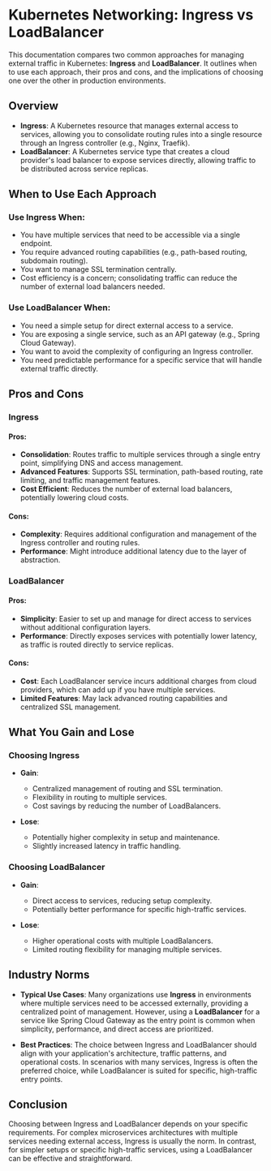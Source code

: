# Kubernetes Networking: Ingress vs LoadBalancer

This documentation compares two common approaches for managing external traffic in Kubernetes: **Ingress** and **LoadBalancer**. It outlines when to use each approach, their pros and cons, and the implications of choosing one over the other in production environments.

## Overview

- **Ingress**: A Kubernetes resource that manages external access to services, allowing you to consolidate routing rules into a single resource through an Ingress controller (e.g., Nginx, Traefik).
- **LoadBalancer**: A Kubernetes service type that creates a cloud provider's load balancer to expose services directly, allowing traffic to be distributed across service replicas.

## When to Use Each Approach

### Use Ingress When:
- You have multiple services that need to be accessible via a single endpoint.
- You require advanced routing capabilities (e.g., path-based routing, subdomain routing).
- You want to manage SSL termination centrally.
- Cost efficiency is a concern; consolidating traffic can reduce the number of external load balancers needed.

### Use LoadBalancer When:
- You need a simple setup for direct external access to a service.
- You are exposing a single service, such as an API gateway (e.g., Spring Cloud Gateway).
- You want to avoid the complexity of configuring an Ingress controller.
- You need predictable performance for a specific service that will handle external traffic directly.

## Pros and Cons

### Ingress

#### Pros:
- **Consolidation**: Routes traffic to multiple services through a single entry point, simplifying DNS and access management.
- **Advanced Features**: Supports SSL termination, path-based routing, rate limiting, and traffic management features.
- **Cost Efficient**: Reduces the number of external load balancers, potentially lowering cloud costs.

#### Cons:
- **Complexity**: Requires additional configuration and management of the Ingress controller and routing rules.
- **Performance**: Might introduce additional latency due to the layer of abstraction.

### LoadBalancer

#### Pros:
- **Simplicity**: Easier to set up and manage for direct access to services without additional configuration layers.
- **Performance**: Directly exposes services with potentially lower latency, as traffic is routed directly to service replicas.

#### Cons:
- **Cost**: Each LoadBalancer service incurs additional charges from cloud providers, which can add up if you have multiple services.
- **Limited Features**: May lack advanced routing capabilities and centralized SSL management.

## What You Gain and Lose

### Choosing Ingress
- **Gain**:
  - Centralized management of routing and SSL termination.
  - Flexibility in routing to multiple services.
  - Cost savings by reducing the number of LoadBalancers.

- **Lose**:
  - Potentially higher complexity in setup and maintenance.
  - Slightly increased latency in traffic handling.

### Choosing LoadBalancer
- **Gain**:
  - Direct access to services, reducing setup complexity.
  - Potentially better performance for specific high-traffic services.

- **Lose**:
  - Higher operational costs with multiple LoadBalancers.
  - Limited routing flexibility for managing multiple services.

## Industry Norms

- **Typical Use Cases**: Many organizations use **Ingress** in environments where multiple services need to be accessed externally, providing a centralized point of management. However, using a **LoadBalancer** for a service like Spring Cloud Gateway as the entry point is common when simplicity, performance, and direct access are prioritized.
  
- **Best Practices**: The choice between Ingress and LoadBalancer should align with your application's architecture, traffic patterns, and operational costs. In scenarios with many services, Ingress is often the preferred choice, while LoadBalancer is suited for specific, high-traffic entry points.

## Conclusion

Choosing between Ingress and LoadBalancer depends on your specific requirements. For complex microservices architectures with multiple services needing external access, Ingress is usually the norm. In contrast, for simpler setups or specific high-traffic services, using a LoadBalancer can be effective and straightforward.

